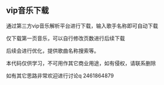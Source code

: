 ## vip音乐下载

通过第三方vip音乐解析平台进行下载，输入歌手名称即可自动下载

仅下载第一页音乐，可以自行修改页数进行后续下载

后续会进行优化，提供歌曲名称搜索等。

本代码仅供学习，不可用作其它商业用途，如有侵权，请联系删除

如有其它思路非常欢迎进行讨论q 2461864879